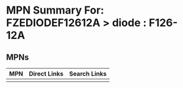 



# MPN Summary For: FZEDIODEF12612A > diode : F126-12A

## MPNs
  

|MPN|Direct Links|Search Links|
| :--- | :--- | :--- |
||||
